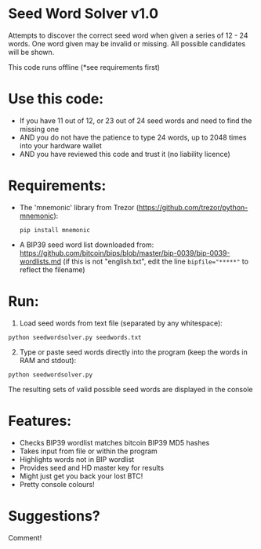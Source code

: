 # Seed Word Solver v1.0 
Attempts to discover the correct seed word when given a series of 12 - 24 words.
One word given may be invalid or missing. All possible candidates will be shown.

This code runs offline (*see requirements first)

# Use this code:
* If you have 11 out of 12, or 23 out of 24 seed words and need to find the missing one
* AND you do not have the patience to type 24 words, up to 2048 times into your hardware wallet
* AND you have reviewed this code and trust it (no liability licence)

# Requirements:
* The 'mnemonic' library from Trezor (https://github.com/trezor/python-mnemonic):

    ```
    pip install mnemonic
    ```
* A BIP39 seed word list downloaded from: 
https://github.com/bitcoin/bips/blob/master/bip-0039/bip-0039-wordlists.md
(if this is not "english.txt", edit the line ```bipfile="*****"``` to reflect the filename)

# Run:
1) Load seed words from text file (separated by any whitespace):
```
python seedwordsolver.py seedwords.txt
```
2) Type or paste seed words directly into the program (keep the words in RAM and stdout):
```
python seedwordsolver.py
```

The resulting sets of valid possible seed words are displayed in the console

# Features:
* Checks BIP39 wordlist matches bitcoin BIP39 MD5 hashes 
* Takes input from file or within the program
* Highlights words not in BIP wordlist
* Provides seed and HD master key for results
* Might just get you back your lost BTC!
* Pretty console colours!

# Suggestions?
Comment!
